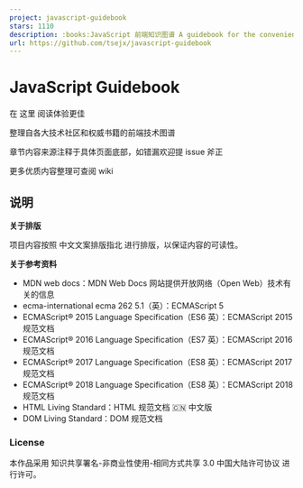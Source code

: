 ```yaml
---
project: javascript-guidebook
stars: 1110
description: :books:JavaScript 前端知识图谱 A guidebook for the convenience of the front-end developers
url: https://github.com/tsejx/javascript-guidebook
---
```


  

JavaScript Guidebook
====================

在 这里 阅读体验更佳

整理自各大技术社区和权威书籍的前端技术图谱

章节内容来源注释于具体页面底部，如错漏欢迎提 issue 斧正

更多优质内容整理可查阅 wiki

说明
--

**关于排版**

项目内容按照 中文文案排版指北 进行排版，以保证内容的可读性。

**关于参考资料**

-   MDN web docs：MDN Web Docs 网站提供开放网络（Open Web）技术有关的信息
-   ecma-international ecma 262 5.1（英）：ECMAScript 5
-   ECMAScript® 2015 Language Specification（ES6 英）：ECMAScript 2015 规范文档
-   ECMAScript® 2016 Language Specification（ES7 英）：ECMAScript 2016 规范文档
-   ECMAScript® 2017 Language Specification（ES8 英）：ECMAScript 2017 规范文档
-   ECMAScript® 2018 Language Specification（ES8 英）：ECMAScript 2018 规范文档
-   HTML Living Standard：HTML 规范文档 🇨🇳 中文版
-   DOM Living Standard：DOM 规范文档

### License

本作品采用 知识共享署名-非商业性使用-相同方式共享 3.0 中国大陆许可协议 进行许可。
